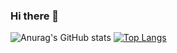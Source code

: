 ### Hi there 👋

![Anurag's GitHub stats](https://github-readme-stats.vercel.app/api?username=ad-petrov&show_icons=true&theme=synthwave)
[![Top Langs](https://github-readme-stats.vercel.app/api/top-langs/?username=ad-petrov&layout=compact)](https://github.com/anuraghazra/github-readme-stats)


<!--
**ad-petrov/ad-petrov** is a ✨ _special_ ✨ repository because its `README.md` (this file) appears on your GitHub profile.

Here are some ideas to get you started:

- 🔭 I’m currently working on ...
- 🌱 I’m currently learning ...
- 👯 I’m looking to collaborate on ...
- 🤔 I’m looking for help with ...
- 💬 Ask me about ...
- 📫 How to reach me: ...
- 😄 Pronouns: ...
- ⚡ Fun fact: ...
-->
